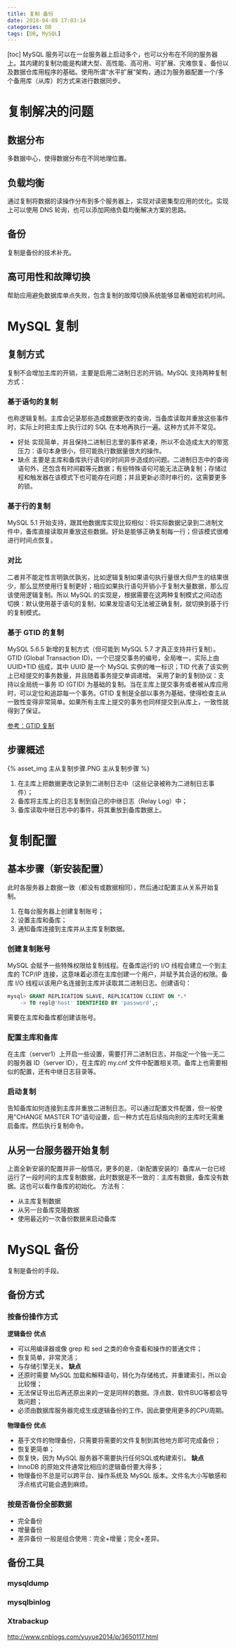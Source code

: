 ```yaml
---
title: 复制 备份
date: 2018-04-09 17:03:14
categories: DB
tags: [DB, MySQL]
---
```

[toc]
MySQL 服务可以在一台服务器上启动多个，也可以分布在不同的服务器上。其内建的复制功能是构建大型、高性能、高可用、可扩展、灾难恢复、备份以及数据仓库用程序的基础。使用所谓“水平扩展”架构，通过为服务器配置一个/多个备用库（从库）的方式来进行数据同步。

# 复制解决的问题
## 数据分布
多数据中心，使得数据分布在不同地理位置。

## 负载均衡
通过复制将数据的读操作分布到多个服务器上，实现对读密集型应用的优化。实现上可以使用 DNS 轮询，也可以添加网络负载均衡解决方案的思路。

## 备份
复制是备份的技术补充。

## 高可用性和故障切换
帮助应用避免数据库单点失败，包含复制的故障切换系统能够显著缩短宕机时间。

# MySQL 复制
## 复制方式
复制不会增加主库的开销，主要是启用二进制日志的开销。MySQL 支持两种复制方式：

### 基于语句的复制
也称逻辑复制。主库会记录那些造成数据更改的查询，当备库读取并重放这些事件时，实际上时把主库上执行过的 SQL 在本地再执行一遍。这种方式并不常见。
* 好处
实现简单，并且保持二进制日志里的事件紧凑，所以不会造成太大的带宽压力：语句本身很小，但可能执行数据量很大的操作。
* 缺点
主要是主库和备库执行语句的时间异步造成的问题。二进制日志中的查询语句外，还包含有时间戳等元数据；有些特殊语句可能无法正确复制；存储过程和触发器在该模式下也可能存在问题；并且更新必须时串行的，这需要更多的锁。

### 基于行的复制
MySQL 5.1 开始支持，跟其他数据库实现比较相似：将实际数据记录到二进制文件中，备库直接读取并重放这些数据。好处是能够正确复制每一行；但该模式很难进行时间点恢复。

### 对比
二者并不能定性言明孰优孰劣，比如逻辑复制如果语句执行量很大但产生的结果很少，那么显然使用行复制更好；相应如果执行语句开销小于复制大量数据，那么应该使用逻辑复制。所以 MySQL 的实现是，根据需要在这两种复制模式之间动态切换：默认使用基于语句的复制，如果发现语句无法被正确复制，就切换到基于行的复制模式。

### 基于 GTID 的复制
MySQL 5.6.5 新增的复制方式（但可能到 MySQL 5.7 才真正支持并行复制）。
GTID (Global Transaction ID)，一个已提交事务的编号，全局唯一，实际上由 UUID+TID 组成，其中 UUID 是一个 MySQL 实例的唯一标识；TID 代表了该实例上已经提交的事务数量，并且随着事务提交单调递增。
采用了新的复制协议：支持以全局统一事务 ID (GTID) 为基础的复制。当在主库上提交事务或者被从库应用时，可以定位和追踪每一个事务。GTID 复制是全部以事务为基础，使得检查主从一致性变得非常简单。如果所有主库上提交的事务也同样提交到从库上，一致性就得到了保证。

[参考：GTID 复制](https://www.hi-linux.com/posts/47176.html)

## 步骤概述
{% asset_img 主从复制步骤.PNG 主从复制步骤 %}
1. 在主库上把数据更改记录到二进制日志中（这些记录被称为二进制日志事件）；
2. 备库将主库上的日志复制到自己的中继日志（Relay Log）中；
3. 备库读取中继日志中的事件，将其重放到备库数据上。

# 复制配置
## 基本步骤（新安装配置）
此时各服务器上数据一致（都没有或数据相同），然后通过配置主从关系开始复制。
1. 在每台服务器上创建复制账号；
2. 设置主库和备库；
3. 通知备库连接到主库并从主库复制数据。

### 创建复制账号
MySQL 会赋予一些特殊权限给复制线程。在备库运行的 I/O 线程会建立一个到主库的 TCP/IP 连接，这意味着必须在主库创建一个用户，并赋予其合适的权限。备库 I/O 线程以该用户名连接到主库并读取其二进制日志。创建语句：
```sql
mysql> GRANT REPLICATION SLAVE, REPLICATION CLIENT ON *.*
    -> TO repl@'host' IDENTIFIED BY 'password',; 
```
需要在主库和备库都创建该账号。

### 配置主库和备库
在主库（server1）上开启一些设置，需要打开二进制日志，并指定一个独一无二的服务器 ID（server ID），在主库的 my.cnf 文件中配置相关项。备库上也需要相似的配置，还有中继日志目录等。

### 启动复制
告知备库如何连接到主库并重放二进制日志。可以通过配置文件配置，但一般使用"CHANGE MASTER TO"语句设置，后一种方式在后续指向别的主库时无需重启备库。然后执行复制命令。

## 从另一台服务器开始复制
上面全新安装的配置并非一般情况，更多的是，（新配置安装的）备库从一台已经运行了一段时间的主库复制数据，此时数据是不一致的：主库有数据，备库没有数据。这也可以看作备库的初始化。
方法有：
* 从主库复制数据
* 从另一台备库克隆数据 
* 使用最近的一次备份数据来启动备库


# MySQL 备份
复制是备份的手段。

## 备份方式
### 按备份操作方式
**逻辑备份**
**优点**
* 可以用编译器或像 grep 和 sed 之类的命令查看和操作的普通文件；
* 恢复简单，非常灵活；
* 与存储引擎无关。
**缺点**
* 还原时需要 MySQL 加载和解释语句，转化为存储格式，并重建索引，所以会比较慢；
* 无法保证导出后再还原出来的一定是同样的数据。浮点数、软件BUG等都会导致问题；
* 必须由数据库服务器完成生成逻辑备份的工作，因此要使用更多的CPU周期。

**物理备份**
**优点**
* 基于文件的物理备份，只需要将需要的文件复制到其他地方即可完成备份；
* 恢复更简单；
* 恢复快，因为 MySQL 服务器不需要执行任何SQL或构建索引。
**缺点**
* InnoDB 的原始文件通常比相应的逻辑备份要大得多；
* 物理备份不总是可以跨平台、操作系统及 MySQL 版本。文件名大小写敏感和浮点格式可能会遇到麻烦。

### 按是否备份全部数据
* 完全备份
* 增量备份
* 差异备份
一般是组合使用：完全+增量；完全+差异。

## 备份工具
### mysqldump

### mysqlbinlog

### Xtrabackup

http://www.cnblogs.com/yuyue2014/p/3650117.html
